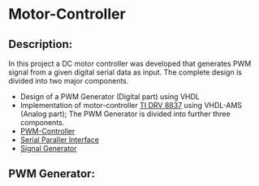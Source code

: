 # Motor-Controller
## Description:
In this project a DC motor controller was developed that generates PWM signal from a given digital serial data as input. The complete design is divided into two major components. 
* Design of a PWM Generator (Digital part) using VHDL
* Implementation of motor-controller [TI DRV 8837](https://www.ti.com/product/DRV8837) using VHDL-AMS (Analog part);
The PWM Generator is divided into further three components.
* [PWM-Controller]( https://github.com/sudipbarua/Motor-Controller/tree/master/PWM_Generator/PWM-Controller)
* [Serial Paraller Interface](https://github.com/sudipbarua/Motor-Controller/tree/master/PWM_Generator/Serial-Parallel-Interface)
* [Signal Generator](https://github.com/sudipbarua/Motor-Controller/tree/master/PWM_Generator/Signal-Generator)
## PWM Generator: 
